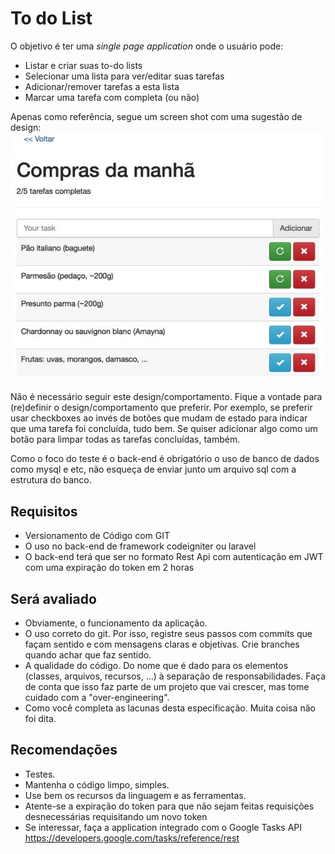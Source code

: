 # To do List

O objetivo é ter uma _single page application_ onde o usuário pode:

- Listar e criar suas to-do lists
- Selecionar uma lista para ver/editar suas tarefas
- Adicionar/remover tarefas a esta lista
- Marcar uma tarefa com completa (ou não)

Apenas como referência, segue um screen shot com uma sugestão de design:
![to-do list](sample.jpg)

Não é necessário seguir este design/comportamento. Fique a vontade para (re)definir o design/comportamento que preferir. Por exemplo, se preferir usar checkboxes ao invés de botões que mudam de estado para indicar que uma tarefa foi concluída, tudo bem. Se quiser adicionar algo como um botão para limpar todas as tarefas concluídas, também.

Como o foco do teste é o back-end é obrigatório o uso de banco de dados como mysql e etc, não esqueça de enviar junto um arquivo sql com a estrutura do banco.

## Requisitos
- Versionamento de Código com GIT 
- O uso no back-end de framework codeigniter ou laravel
- O back-end terá que ser no formato Rest Api com autenticação em JWT com uma expiração do token em 2 horas

## Será avaliado

- Obviamente, o funcionamento da aplicação.
- O uso correto do git. Por isso, registre seus passos com commits que façam sentido e com mensagens claras e objetivas. Crie branches quando achar que faz sentido.
- A qualidade do código. Do nome que é dado para os elementos (classes, arquivos, recursos, ...) à separação de responsabilidades. Faça de conta que isso faz parte de um projeto que vai crescer, mas tome cuidado com a "over-engineering".
- Como você completa as lacunas desta especificação. Muita coisa não foi dita.

## Recomendações

- Testes.
- Mantenha o código limpo, simples.
- Use bem os recursos da linguagem e as ferramentas.
- Atente-se a expiração do token para que não sejam feitas requisições desnecessárias requisitando um novo token
- Se interessar, faça a application integrado com o Google Tasks API https://developers.google.com/tasks/reference/rest
